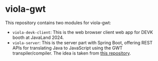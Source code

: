 # viola-gwt

This repository contains two modules for viola-gwt:

- `viola-devk-client`: This is the web browser client web app for DEVK booth at JavaLand 2024.
- `viola-server`: This is the server part with Spring Boot, offering REST APIs for translating Java to JavaScript using the GWT transpiler/compiler. The idea is taken from [this repository](https://github.com/niloc132/viola).
